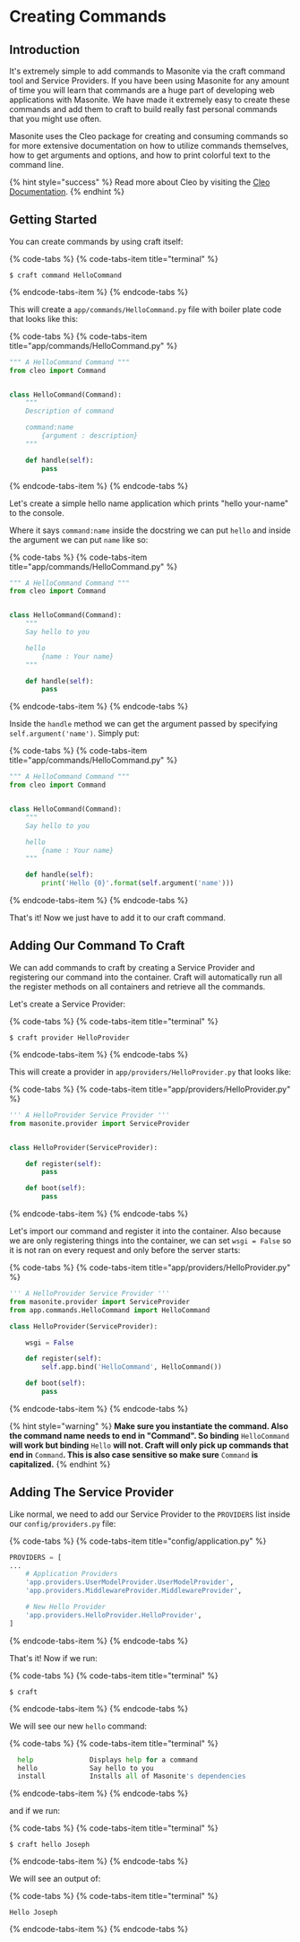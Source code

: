 # Creating Commands

## Introduction

It's extremely simple to add commands to Masonite via the craft command tool and Service Providers. If you have been using Masonite for any amount of time you will learn that commands are a huge part of developing web applications with Masonite. We have made it extremely easy to create these commands and add them to craft to build really fast personal commands that you might use often.

Masonite uses the Cleo package for creating and consuming commands so for more extensive documentation on how to utilize commands themselves, how to get arguments and options, and how to print colorful text to the command line.

{% hint style="success" %}
Read more about Cleo by visiting the [Cleo Documentation](http://cleo.readthedocs.io/en/latest/).
{% endhint %}

## Getting Started

You can create commands by using craft itself:

{% code-tabs %}
{% code-tabs-item title="terminal" %}
```text
$ craft command HelloCommand
```
{% endcode-tabs-item %}
{% endcode-tabs %}

This will create a `app/commands/HelloCommand.py` file with boiler plate code that looks like this:

{% code-tabs %}
{% code-tabs-item title="app/commands/HelloCommand.py" %}
```python
""" A HelloCommand Command """
from cleo import Command


class HelloCommand(Command):
    """
    Description of command

    command:name
        {argument : description}
    """

    def handle(self):
        pass
```
{% endcode-tabs-item %}
{% endcode-tabs %}

Let's create a simple hello name application which prints "hello your-name" to the console. 

Where it says `command:name` inside the docstring we can put `hello` and inside the argument we can put `name` like so:

{% code-tabs %}
{% code-tabs-item title="app/commands/HelloCommand.py" %}
```python
""" A HelloCommand Command """
from cleo import Command


class HelloCommand(Command):
    """
    Say hello to you

    hello
        {name : Your name}
    """

    def handle(self):
        pass
```
{% endcode-tabs-item %}
{% endcode-tabs %}

Inside the `handle` method we can get the argument passed by specifying `self.argument('name')`. Simply put:

{% code-tabs %}
{% code-tabs-item title="app/commands/HelloCommand.py" %}
```python
""" A HelloCommand Command """
from cleo import Command


class HelloCommand(Command):
    """
    Say hello to you

    hello
        {name : Your name}
    """

    def handle(self):
        print('Hello {0}'.format(self.argument('name')))
```
{% endcode-tabs-item %}
{% endcode-tabs %}

That's it! Now we just have to add it to our craft command.

## Adding Our Command To Craft

We can add commands to craft by creating a Service Provider and registering our command into the container. Craft will automatically run all the register methods on all containers and retrieve all the commands.

Let's create a Service Provider:

{% code-tabs %}
{% code-tabs-item title="terminal" %}
```text
$ craft provider HelloProvider
```
{% endcode-tabs-item %}
{% endcode-tabs %}

This will create a provider in `app/providers/HelloProvider.py` that looks like:

{% code-tabs %}
{% code-tabs-item title="app/providers/HelloProvider.py" %}
```python
''' A HelloProvider Service Provider '''
from masonite.provider import ServiceProvider


class HelloProvider(ServiceProvider):

    def register(self):
        pass

    def boot(self):
        pass
```
{% endcode-tabs-item %}
{% endcode-tabs %}

Let's import our command and register it into the container. Also because we are only registering things into the container, we can set `wsgi = False` so it is not ran on every request and only before the server starts:

{% code-tabs %}
{% code-tabs-item title="app/providers/HelloProvider.py" %}
```python
''' A HelloProvider Service Provider '''
from masonite.provider import ServiceProvider
from app.commands.HelloCommand import HelloCommand

class HelloProvider(ServiceProvider):

    wsgi = False

    def register(self):
        self.app.bind('HelloCommand', HelloCommand())

    def boot(self):
        pass
```
{% endcode-tabs-item %}
{% endcode-tabs %}

{% hint style="warning" %}
**Make sure you instantiate the command. Also the command name needs to end in "Command". So binding** `HelloCommand` **will work but binding** `Hello` **will not. Craft will only pick up commands that end in** `Command`**. This is also case sensitive so make sure** `Command` **is capitalized.**
{% endhint %}

## Adding The Service Provider

Like normal, we need to add our Service Provider to the `PROVIDERS` list inside our `config/providers.py` file:

{% code-tabs %}
{% code-tabs-item title="config/application.py" %}
```python
PROVIDERS = [
...
    # Application Providers
    'app.providers.UserModelProvider.UserModelProvider',
    'app.providers.MiddlewareProvider.MiddlewareProvider',

    # New Hello Provider
    'app.providers.HelloProvider.HelloProvider',
]
```
{% endcode-tabs-item %}
{% endcode-tabs %}

That's it! Now if we run:

{% code-tabs %}
{% code-tabs-item title="terminal" %}
```text
$ craft
```
{% endcode-tabs-item %}
{% endcode-tabs %}

We will see our new `hello` command:

{% code-tabs %}
{% code-tabs-item title="terminal" %}
```python
  help              Displays help for a command
  hello             Say hello to you
  install           Installs all of Masonite's dependencies
```
{% endcode-tabs-item %}
{% endcode-tabs %}

and if we run:

{% code-tabs %}
{% code-tabs-item title="terminal" %}
```text
$ craft hello Joseph
```
{% endcode-tabs-item %}
{% endcode-tabs %}

We will see an output of:

{% code-tabs %}
{% code-tabs-item title="terminal" %}
```text
Hello Joseph
```
{% endcode-tabs-item %}
{% endcode-tabs %}

